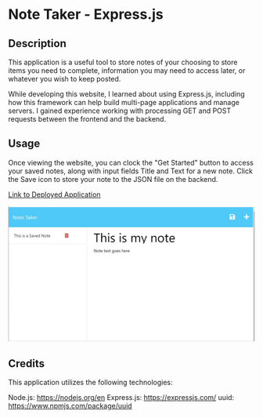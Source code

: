 # Note Taker - Express.js

## Description

This application is a useful tool to store notes of your choosing to store items you need to complete, information you may need to access later, or whatever you wish to keep posted. 

While developing this website, I learned about using Express.js, including how this framework can help build multi-page applications and manage servers. I gained experience working with processing GET and POST requests between the frontend and the backend.

## Usage

Once viewing the website, you can clock the "Get Started" button to access your saved notes, along with input fields Title and Text for a new note. Click the Save icon to store your note to the JSON file on the backend. 

[Link to Deployed Application](https://tabbdacat.github.io/note-taker/express.js/)

![image of deployed application](/public/assets/img/scrnsht-note-taker.jpg)

## Credits

This application utilizes the following technologies:

Node.js: https://nodejs.org/en
Express.js: https://expressjs.com/
uuid: https://www.npmjs.com/package/uuid

